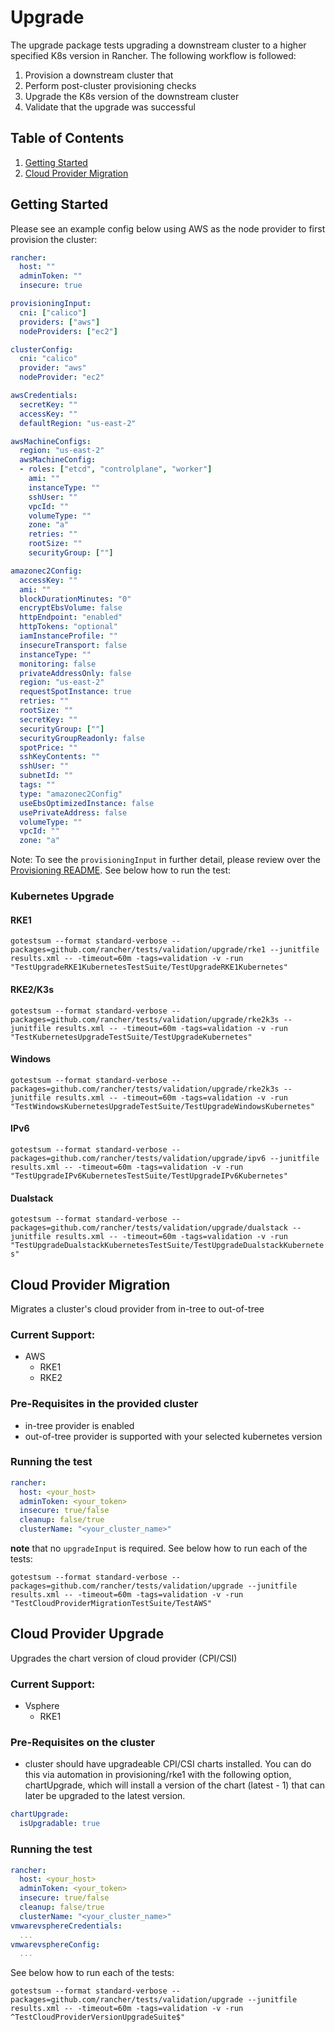 # Upgrade

The upgrade package tests upgrading a downstream cluster to a higher specified K8s version in Rancher. The following workflow is followed:

1. Provision a downstream cluster that
2. Perform post-cluster provisioning checks
3. Upgrade the K8s version of the downstream cluster
4. Validate that the upgrade was successful

## Table of Contents
1. [Getting Started](#Getting-Started)
2. [Cloud Provider Migration](#cloud-provider-migration)

## Getting Started
Please see an example config below using AWS as the node provider to first provision the cluster:

```yaml
rancher:
  host: ""
  adminToken: ""
  insecure: true

provisioningInput:
  cni: ["calico"]
  providers: ["aws"]
  nodeProviders: ["ec2"]

clusterConfig:
  cni: "calico"
  provider: "aws"
  nodeProvider: "ec2"

awsCredentials:
  secretKey: ""
  accessKey: ""
  defaultRegion: "us-east-2"

awsMachineConfigs:
  region: "us-east-2"
  awsMachineConfig:
  - roles: ["etcd", "controlplane", "worker"]
    ami: ""
    instanceType: ""
    sshUser: ""
    vpcId: ""
    volumeType: ""
    zone: "a"
    retries: ""
    rootSize: ""
    securityGroup: [""]

amazonec2Config:
  accessKey: ""
  ami: ""
  blockDurationMinutes: "0"
  encryptEbsVolume: false
  httpEndpoint: "enabled"
  httpTokens: "optional"
  iamInstanceProfile: ""
  insecureTransport: false
  instanceType: ""
  monitoring: false
  privateAddressOnly: false
  region: "us-east-2"
  requestSpotInstance: true
  retries: ""
  rootSize: ""
  secretKey: ""
  securityGroup: [""]
  securityGroupReadonly: false
  spotPrice: ""
  sshKeyContents: ""
  sshUser: ""
  subnetId: ""
  tags: ""
  type: "amazonec2Config"
  useEbsOptimizedInstance: false
  usePrivateAddress: false
  volumeType: ""
  vpcId: ""
  zone: "a"           
```
Note: To see the `provisioningInput` in further detail, please review over the [Provisioning README](../provisioning/README.md).
See below how to run the test:

### Kubernetes Upgrade

#### RKE1
`gotestsum --format standard-verbose --packages=github.com/rancher/tests/validation/upgrade/rke1 --junitfile results.xml -- -timeout=60m -tags=validation -v -run "TestUpgradeRKE1KubernetesTestSuite/TestUpgradeRKE1Kubernetes"`

#### RKE2/K3s
`gotestsum --format standard-verbose --packages=github.com/rancher/tests/validation/upgrade/rke2k3s --junitfile results.xml -- -timeout=60m -tags=validation -v -run "TestKubernetesUpgradeTestSuite/TestUpgradeKubernetes"`

#### Windows
`gotestsum --format standard-verbose --packages=github.com/rancher/tests/validation/upgrade/rke2k3s --junitfile results.xml -- -timeout=60m -tags=validation -v -run "TestWindowsKubernetesUpgradeTestSuite/TestUpgradeWindowsKubernetes"`

#### IPv6
`gotestsum --format standard-verbose --packages=github.com/rancher/tests/validation/upgrade/ipv6 --junitfile results.xml -- -timeout=60m -tags=validation -v -run "TestUpgradeIPv6KubernetesTestSuite/TestUpgradeIPv6Kubernetes"`

#### Dualstack
`gotestsum --format standard-verbose --packages=github.com/rancher/tests/validation/upgrade/dualstack --junitfile results.xml -- -timeout=60m -tags=validation -v -run "TestUpgradeDualstackKubernetesTestSuite/TestUpgradeDualstackKubernetes"`

## Cloud Provider Migration
Migrates a cluster's cloud provider from in-tree to out-of-tree

### Current Support:
* AWS
  * RKE1
  * RKE2

### Pre-Requisites in the provided cluster
* in-tree provider is enabled
* out-of-tree provider is supported with your selected kubernetes version

### Running the test
```yaml
rancher:
  host: <your_host>
  adminToken: <your_token>
  insecure: true/false
  cleanup: false/true
  clusterName: "<your_cluster_name>"
```

**note** that no `upgradeInput` is required. See below how to run each of the tests:

`gotestsum --format standard-verbose --packages=github.com/rancher/tests/validation/upgrade --junitfile results.xml -- -timeout=60m -tags=validation -v -run "TestCloudProviderMigrationTestSuite/TestAWS"`


## Cloud Provider Upgrade
Upgrades the chart version of cloud provider (CPI/CSI)

### Current Support:
* Vsphere
  * RKE1

### Pre-Requisites on the cluster
* cluster should have upgradeable CPI/CSI charts installed. You can do this via automation in provisioning/rke1 with the following option, chartUpgrade, which will install a version of the chart (latest - 1) that can later be upgraded to the latest version. 
```yaml
chartUpgrade:
  isUpgradable: true
```

### Running the test
```yaml
rancher:
  host: <your_host>
  adminToken: <your_token>
  insecure: true/false
  cleanup: false/true
  clusterName: "<your_cluster_name>"
vmwarevsphereCredentials:
  ...
vmwarevsphereConfig: 
  ...
```
See below how to run each of the tests:

`gotestsum --format standard-verbose --packages=github.com/rancher/tests/validation/upgrade --junitfile results.xml -- -timeout=60m -tags=validation -v -run ^TestCloudProviderVersionUpgradeSuite$"`